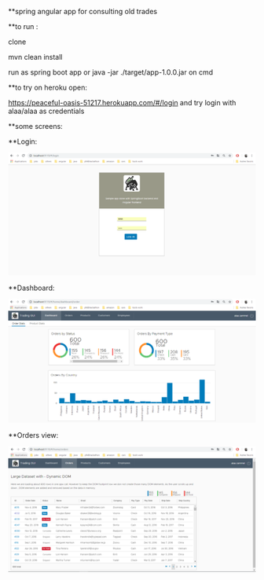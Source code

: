 **spring angular app for consulting old trades

**to run :

clone 

mvn clean install 

run as spring boot app or java -jar ./target/app-1.0.0.jar on cmd 


**to try on heroku open: 

https://peaceful-oasis-51217.herokuapp.com/#/login  and try login with alaa/alaa as credentials


**some screens:

**Login:

![alt text](https://raw.githubusercontent.com/alaaeddinezammel/TradingGUI/master/Cap1.PNG)


**Dashboard:

![alt text](https://raw.githubusercontent.com/alaaeddinezammel/TradingGUI/master/Cap2.PNG)


**Orders view:

![alt text](https://raw.githubusercontent.com/alaaeddinezammel/TradingGUI/master/Cap3.PNG)

